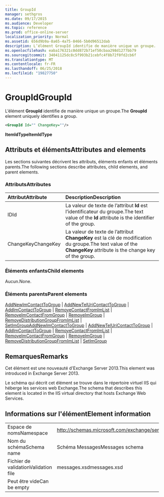 ```yaml
---
title: GroupId
manager: sethgros
ms.date: 09/17/2015
ms.audience: Developer
ms.topic: reference
ms.prod: office-online-server
localization_priority: Normal
ms.assetid: 656d9b9a-8a65-4a75-8466-5b0d96512dab
description: L’élément GroupId identifie de manière unique un groupe.
ms.openlocfilehash: eaba176321c0dd872b71ef50cbaa298d1277bb79
ms.sourcegitcommit: 34041125dc8c5f993b21cebfc4f8b72f0fd2cb6f
ms.translationtype: MT
ms.contentlocale: fr-FR
ms.lasthandoff: 06/25/2018
ms.locfileid: "19827750"
---
```

# <a name="groupid"></a><span data-ttu-id="2b658-103">GroupId</span><span class="sxs-lookup"><span data-stu-id="2b658-103">GroupId</span></span>

<span data-ttu-id="2b658-104">L’élément **GroupId** identifie de manière unique un groupe.</span><span class="sxs-lookup"><span data-stu-id="2b658-104">The **GroupId** element uniquely identifies a group.</span></span> 
  
```XML
<GroupId Id="" ChangeKey=""/>
```

 <span data-ttu-id="2b658-105">**ItemIdType**</span><span class="sxs-lookup"><span data-stu-id="2b658-105">**ItemIdType**</span></span>
## <a name="attributes-and-elements"></a><span data-ttu-id="2b658-106">Attributs et éléments</span><span class="sxs-lookup"><span data-stu-id="2b658-106">Attributes and elements</span></span>

<span data-ttu-id="2b658-107">Les sections suivantes décrivent les attributs, éléments enfants et éléments parents.</span><span class="sxs-lookup"><span data-stu-id="2b658-107">The following sections describe attributes, child elements, and parent elements.</span></span>
  
### <a name="attributes"></a><span data-ttu-id="2b658-108">Attributs</span><span class="sxs-lookup"><span data-stu-id="2b658-108">Attributes</span></span>

|<span data-ttu-id="2b658-109">**Attribut**</span><span class="sxs-lookup"><span data-stu-id="2b658-109">**Attribute**</span></span>|<span data-ttu-id="2b658-110">**Description**</span><span class="sxs-lookup"><span data-stu-id="2b658-110">**Description**</span></span>|
|:-----|:-----|
|<span data-ttu-id="2b658-111">ID</span><span class="sxs-lookup"><span data-stu-id="2b658-111">Id</span></span>  <br/> |<span data-ttu-id="2b658-112">La valeur de texte de l’attribut **Id** est l’identificateur du groupe.</span><span class="sxs-lookup"><span data-stu-id="2b658-112">The text value of the **Id** attribute is the identifier of the group.</span></span>  <br/> |
|<span data-ttu-id="2b658-113">ChangeKey</span><span class="sxs-lookup"><span data-stu-id="2b658-113">ChangeKey</span></span>  <br/> |<span data-ttu-id="2b658-114">La valeur de texte de l’attribut **ChangeKey** est la clé de modification du groupe.</span><span class="sxs-lookup"><span data-stu-id="2b658-114">The text value of the **ChangeKey** attribute is the change key of the group.</span></span>  <br/> |
   
### <a name="child-elements"></a><span data-ttu-id="2b658-115">Éléments enfants</span><span class="sxs-lookup"><span data-stu-id="2b658-115">Child elements</span></span>

<span data-ttu-id="2b658-116">Aucun.</span><span class="sxs-lookup"><span data-stu-id="2b658-116">None.</span></span>
  
### <a name="parent-elements"></a><span data-ttu-id="2b658-117">Éléments parents</span><span class="sxs-lookup"><span data-stu-id="2b658-117">Parent elements</span></span>

<span data-ttu-id="2b658-118">[AddNewImContactToGroup](addnewimcontacttogroup.md) | [AddNewTelUriContactToGroup](addnewteluricontacttogroup.md) | [AddImContactToGroup](addimcontacttogroup.md) | [RemoveContactFromImList](removecontactfromimlist.md) | [RemoveImContactFromGroup](removeimcontactfromgroup.md) | [RemoveImGroup](removeimgroup.md)  |  [RemoveDistributionGroupFromImList](removedistributiongroupfromimlist.md) | [SetImGroup](setimgroup.md)</span><span class="sxs-lookup"><span data-stu-id="2b658-118">[AddNewImContactToGroup](addnewimcontacttogroup.md) | [AddNewTelUriContactToGroup](addnewteluricontacttogroup.md) | [AddImContactToGroup](addimcontacttogroup.md) | [RemoveContactFromImList](removecontactfromimlist.md) | [RemoveImContactFromGroup](removeimcontactfromgroup.md) | [RemoveImGroup](removeimgroup.md) | [RemoveDistributionGroupFromImList](removedistributiongroupfromimlist.md) | [SetImGroup](setimgroup.md)</span></span>
  
## <a name="remarks"></a><span data-ttu-id="2b658-119">Remarques</span><span class="sxs-lookup"><span data-stu-id="2b658-119">Remarks</span></span>

<span data-ttu-id="2b658-120">Cet élément est une nouveauté d'Exchange Server 2013.</span><span class="sxs-lookup"><span data-stu-id="2b658-120">This element was introduced in Exchange Server 2013.</span></span>
  
<span data-ttu-id="2b658-121">Le schéma qui décrit cet élément se trouve dans le répertoire virtuel IIS qui héberge les services web Exchange.</span><span class="sxs-lookup"><span data-stu-id="2b658-121">The schema that describes this element is located in the IIS virtual directory that hosts Exchange Web Services.</span></span>
  
## <a name="element-information"></a><span data-ttu-id="2b658-122">Informations sur l'élément</span><span class="sxs-lookup"><span data-stu-id="2b658-122">Element information</span></span>

|||
|:-----|:-----|
|<span data-ttu-id="2b658-123">Espace de noms</span><span class="sxs-lookup"><span data-stu-id="2b658-123">Namespace</span></span>  <br/> |http://schemas.microsoft.com/exchange/services/2006/messages  <br/> |
|<span data-ttu-id="2b658-124">Nom du schéma</span><span class="sxs-lookup"><span data-stu-id="2b658-124">Schema name</span></span>  <br/> |<span data-ttu-id="2b658-125">Schéma Messages</span><span class="sxs-lookup"><span data-stu-id="2b658-125">Messages schema</span></span>  <br/> |
|<span data-ttu-id="2b658-126">Fichier de validation</span><span class="sxs-lookup"><span data-stu-id="2b658-126">Validation file</span></span>  <br/> |<span data-ttu-id="2b658-127">messages.xsd</span><span class="sxs-lookup"><span data-stu-id="2b658-127">messages.xsd</span></span>  <br/> |
|<span data-ttu-id="2b658-128">Peut être vide</span><span class="sxs-lookup"><span data-stu-id="2b658-128">Can be empty</span></span>  <br/> ||
   


